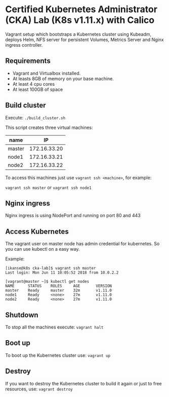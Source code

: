 Certified Kubernetes Administrator (CKA) Lab (K8s v1.11.x) with Calico 
======================================================================

Vagrant setup which bootstraps a Kubernetes cluster using Kubeadm, deploys Helm,  NFS server for persistent Volumes, Metrics Server  and  Nginx ingress controller.

Requirements
------------
- Vagrant and Virtualbox installed.
- At leasts 8GB of memory on your base machine.
- At least 4 cpu cores
- At least 100GB of space

Build cluster
-------------

Execute: `./build_cluster.sh` 

This script creates three virtual machines:

  | name   | IP            |
  | ------ | ------------- |
  | master | 172.16.33.20 |
  | node1  | 172.16.33.21 |
  | node2  | 172.16.33.22 |


To access this machines just use `vagrant ssh <machine>`, for example:

  `vagrant ssh master` or `vagrant ssh node1`


Nginx ingress
-------------
Nginx ingress is using NodePort and running on port 80 and 443


Access Kubernetes
-----------------

The vagrant user on master node has admin credential for kubernetes.
So you can use kubectl on a easy way.

Example:

```
[ikanse@k8s cka-lab]$ vagrant ssh master
Last login: Mon Jun 11 10:05:52 2018 from 10.0.2.2

[vagrant@master ~]$ kubectl get nodes
NAME      STATUS    ROLES     AGE       VERSION
master    Ready     master    32m       v1.11.0
node1     Ready     <none>    27m       v1.11.0
node2     Ready     <none>    27m       v1.11.0
```

Shutdown
--------

To stop all the machines execute: `vagrant halt`


Boot up
-------

To boot up the Kubernetes cluster use: `vagrant up`


Destroy
-------

If you want to destroy the Kubernetes cluster to build it again or just to free resources,
use: `vagrant destroy`
